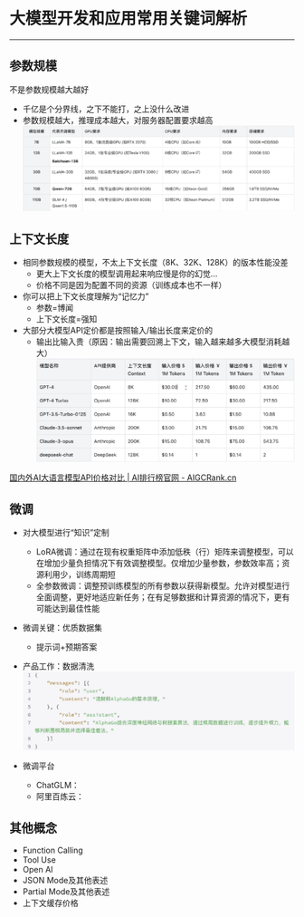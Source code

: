 # 大模型开发和应用常用关键词解析
---
## 参数规模
不是参数规模越大越好
- 千亿是个分界线，之下不能打，之上没什么改进
- 参数规模越大，推理成本越大，对服务器配置要求越高
![](inbox/Pasted%20image%2020250909091706.png)

## 上下文长度
- 相同参数规模的模型，不太上下文长度（8K、32K、128K）的版本性能没差
	- 更大上下文长度的模型调用起来响应慢是你的幻觉...
	- 价格不同是因为配置不同的资源（训练成本也不一样）
- 你可以把上下文长度理解为“记忆力”
	- 参数=博闻
	- 上下文长度=强知
- 大部分大模型API定价都是按照输入/输出长度来定价的
	- 输出比输入贵（原因：输出需要回溯上下文，输入越来越多大模型消耗越大）
![](inbox/Pasted%20image%2020250909092037.png)

[国内外AI大语言模型API价格对比 \| AI排行榜官网 - AIGCRank.cn](https://aigcrank.cn/llmprice)

## 微调
- 对大模型进行“知识”定制
	- LoRA微调：通过在现有权重矩阵中添加低秩（行）矩阵来调整模型，可以在增加少量负担情况下有效调整模型。仅增加少量参数，参数效率高；资源利用少，训练周期短
	- 全参数微调：调整预训练模型的所有参数以获得新模型。允许对模型进行全面调整，更好地适应新任务；在有足够数据和计算资源的情况下，更有可能达到最佳性能
- 微调关键：优质数据集
	- 提示词+预期答案
- 产品工作：数据清洗
![](inbox/Pasted%20image%2020250909093422.png)

- 微调平台
	- ChatGLM：
	- 阿里百炼云：

## 其他概念
- Function Calling
- Tool Use
- Open AI
- JSON Mode及其他表述
- Partial Mode及其他表述
- 上下文缓存价格
